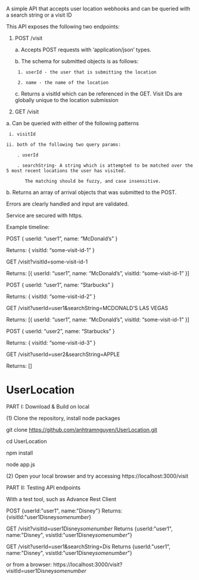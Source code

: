 A simple API that accepts user location webhooks and can be queried with a search string or a visit ID

This API exposes the following two endpoints:

1. POST /visit
  
	a. Accepts POST requests with ‘application/json’ types.
	
	b. The schema for submitted objects is as follows:
  
		1. userId - the user that is submitting the location
      
		2. name - the name of the location
	
	c. Returns a visitId which can be referenced in the GET. Visit IDs are globally unique to the location submission
  
2. GET /visit

  a. Can be queried with either of the following patterns
  
     i. visitId
     
    ii. both of the following two query params:
    
        . userId 
        
        . searchString- A string which is attempted to be matched over the 5 most recent locations the user has visited.
        
           The matching should be fuzzy, and case insensitive.
           
  b. Returns an array of arrival objects that was submitted to the POST.

Errors are clearly handled and input are validated.

Service are secured with https.

Example timeline:

POST { userId: “user1”, name: “McDonald’s” } 

Returns: { visitId: “some-visit-id-1” }

GET /visit?visitId=some-visit-id-1

Returns: [{ userId: “user1”, name: “McDonald’s”, visitId: “some-visit-id-1” }]

POST { userId: “user1”, name: “Starbucks” }

Returns: { visitId: “some-visit-id-2” }

GET /visit?userId=user1&searchString=MCDONALD’S LAS VEGAS 

Returns: [{ userId: “user1”, name: “McDonald’s”, visitId: “some-visit-id-1” }]

POST { userId: “user2”, name: “Starbucks” } 

Returns: { visitId: “some-visit-id-3” }

GET /visit?userId=user2&searchString=APPLE 

Returns: []


# UserLocation
PART I: Download & Build on local

(1) Clone the repository, install node packages 

git clone https://github.com/anhtramnguyen/UserLocation.git

cd UserLocation

npm install

node app.js

(2) Open your local browser and try accessing
https://localhost:3000/visit


PART II: Testing API endpoints

With a test tool, such as Advance Rest Client

POST {userId:"user1", name:"Disney"}
Returns:{visitId:"user1Disney*somenumber*}


GET /visit?visitId=user1Disney*somenumber*
Returns {userId:"user1", name:"Disney", vsistId:"user1Disney*somenumber*"}

GET /visit?userId=user1&searchString=Dis
Returns {userId:"user1", name:"Disney", vsistId:"user1Disney*somenumber*"}
  
or from a browser:
https://localhost:3000/visit?visitId=user1Disney*somenumber*
  
  
